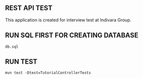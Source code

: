 ## REST API TEST
This application is created for interview test at Indivara Group.

## RUN SQL FIRST FOR CREATING DATABASE
```
db.sql
```

## RUN TEST
```
mvn test -Dtest=TutorialControllerTests
```